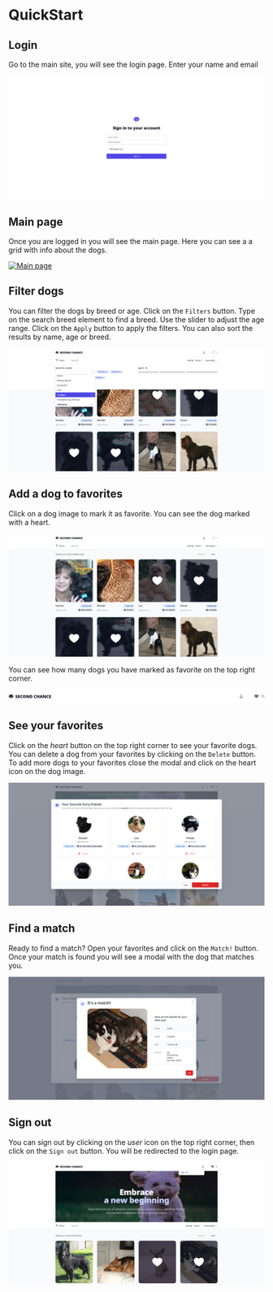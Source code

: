# QuickStart

## Login

Go to the main site, you will see the login page. Enter your name and email

[![Login](../resources/screenshots/login.png)](../resources/screenshots/login.png)

## Main page

Once you are logged in you will see the main page. Here you can see a a grid with info about the dogs.

[![Main page](../resources/screenshots/main-page.png)](../resources/screenshots/main-page.png)

## Filter dogs

You can filter the dogs by breed or age. Click on the `Filters` button. Type on the search breed element to find a breed. Use the slider to adjust the age range. Click on the `Apply` button to apply the filters. You can also sort the results by name, age or breed.

[![Filter dogs](../resources/screenshots/filters.png)](../resources/screenshots/filters.png)

## Add a dog to favorites

Click on a dog image to mark it as favorite. You can see the dog marked with a heart.

[![Add a dog to favorites](../resources/screenshots/pick-favorites.png)](../resources/screenshots/pick-favorites.png)

You can see how many dogs you have marked as favorite on the top right corner.

[![Favorites on nav](../resources/screenshots/favorites-nav.png)](../resources/screenshots/favorites-nav.png)

## See your favorites

Click on the _heart_ button on the top right corner to see your favorite dogs. You can delete a dog from your favorites by clicking on the `Delete` button. To add more dogs to your favorites close the modal and click on the heart icon on the dog image.

[![See your favorites](../resources/screenshots/favorites.png)](../resources/screenshots/favorites.png)

## Find a match

Ready to find a match? Open your favorites and click on the `Match!` button. Once your match is found you will see a modal with the dog that matches you.

[![Find a match](../resources/screenshots/match-result.png)](../resources/screenshots/match-result.png)

## Sign out

You can sign out by clicking on the _user_ icon on the top right corner, then click on the `Sign out` button. You will be redirected to the login page.

[![Sign out](../resources/screenshots/signout.png)](../resources/screenshots/signout.png)
